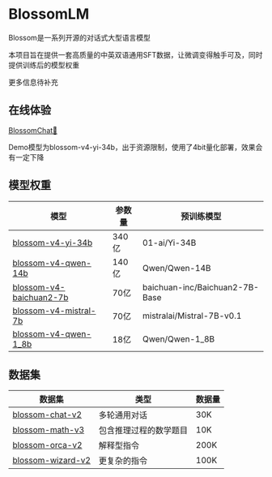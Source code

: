 # BlossomLM

Blossom是一系列开源的对话式大型语言模型

本项目旨在提供一套高质量的中英双语通用SFT数据，让微调变得触手可及，同时提供训练后的模型权重

更多信息待补充

## 在线体验

[BlossomChat🚀](https://blossom-chat.com/)

Demo模型为blossom-v4-yi-34b，出于资源限制，使用了4bit量化部署，效果会有一定下降

## 模型权重

| 模型                                                         | 参数量 | 预训练模型                     |
| ------------------------------------------------------------ | ------ | ------------------------------ |
| [blossom-v4-yi-34b](https://huggingface.co/Azure99/blossom-v4-yi-34b) | 340亿  | 01-ai/Yi-34B                   |
| [blossom-v4-qwen-14b](https://huggingface.co/Azure99/blossom-v4-qwen-14b) | 140亿  | Qwen/Qwen-14B                  |
| [blossom-v4-baichuan2-7b](https://huggingface.co/Azure99/blossom-v4-baichuan2-7b) | 70亿   | baichuan-inc/Baichuan2-7B-Base |
| [blossom-v4-mistral-7b](https://huggingface.co/Azure99/blossom-v4-mistral-7b) | 70亿   | mistralai/Mistral-7B-v0.1      |
| [blossom-v4-qwen-1_8b](https://huggingface.co/Azure99/blossom-v4-qwen-1_8b) | 18亿  | Qwen/Qwen-1_8B                  |

## 数据集

| 数据集                                                       | 类型                   | 数据量 |
| ------------------------------------------------------------ | ---------------------- | ------ |
| [blossom-chat-v2](https://huggingface.co/datasets/Azure99/blossom-chat-v2) | 多轮通用对话           | 30K    |
| [blossom-math-v3](https://huggingface.co/datasets/Azure99/blossom-math-v3) | 包含推理过程的数学题目 | 10K    |
| [blossom-orca-v2](https://huggingface.co/datasets/Azure99/blossom-orca-v2) | 解释型指令             | 200K   |
| [blossom-wizard-v2](https://huggingface.co/datasets/Azure99/blossom-wizard-v2) | 更复杂的指令           | 100K   |
